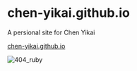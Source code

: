 # chen-yikai.github.io
A persional site for Chen Yikai

[chen-yikai.github.io](https://chen-yikai.github.io)

![404_ruby](https://github.com/user-attachments/assets/e44c18a7-8327-4b46-bf20-a9bed1a9ec6f)
